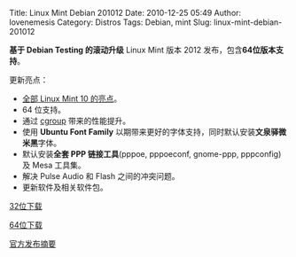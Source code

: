Title: Linux Mint Debian 201012
Date: 2010-12-25 05:49
Author: lovenemesis
Category: Distros
Tags: Debian, mint
Slug: linux-mint-debian-201012

**基于 Debian Testing 的滚动升级** Linux Mint 版本 2012
发布，包含**64位版本支持**。

更新亮点：

-   [全部 Linux Mint 10
    的亮点](http://linuxtoy.org/archives/linux-mint-10.html)。
-   64 位支持。
-   通过
    [cgroup](http://linuxtoy.org/archives/small-patch-but-huge-improvement.html)
    带来的性能提升。
-   使用 **Ubuntu Font Family**
    以期带来更好的字体支持，同时默认安装**文泉驿微米黑**字体。
-   默认安装**全套 PPP 链接工具**(pppoe, pppoeconf, gnome-ppp,
    pppconfig) 及 Mesa 工具集。
-   解决 Pulse Audio 和 Flash 之间的冲突问题。
-   更新软件及相关软件包。

[32位下载](http://www.linuxmint.com/edition.php?id=66)

[64位下载](http://www.linuxmint.com/edition.php?id=75)

[官方发布摘要](http://blog.linuxmint.com/?p=1604)
